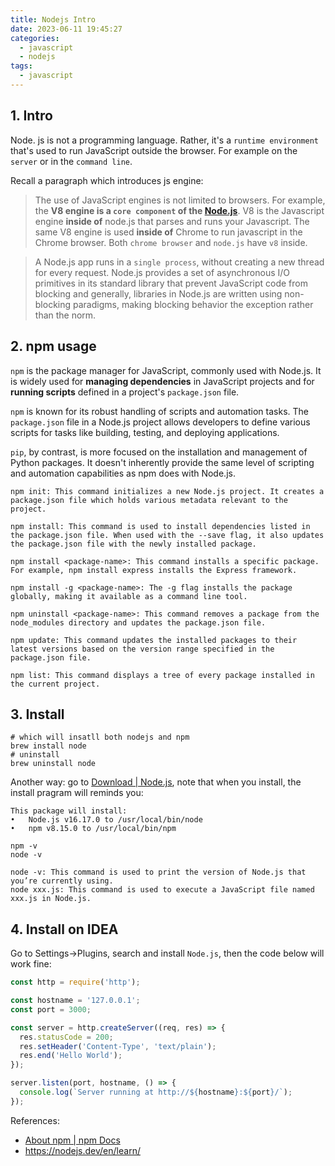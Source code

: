 ```yaml
---
title: Nodejs Intro
date: 2023-06-11 19:45:27
categories:
  - javascript
  - nodejs
tags:
  - javascript
---
```


## 1. Intro

Node. js is not a programming language. Rather, it's a `runtime environment` that's used to run JavaScript outside the browser. For example on the `server` or in the `command line`.

Recall a paragraph which introduces js engine:

> The use of JavaScript engines is not limited to browsers. For example, the **V8 engine is a `core component` of the [Node.js](https://www.webopedia.com/definitions/node-js/)**. V8 is the Javascript engine **inside of** node.js that parses and runs your Javascript. The same V8 engine is used **inside of** Chrome to run javascript in the Chrome browser. Both `chrome browser` and `node.js` have `v8` inside.

> A Node.js app runs in a `single process`, without creating a new thread for every request. Node.js provides a set of asynchronous I/O primitives in its standard library that prevent JavaScript code from blocking and generally, libraries in Node.js are written using non-blocking paradigms, making blocking behavior the exception rather than the norm.

## 2. npm usage

`npm` is the package manager for JavaScript, commonly used with Node.js. It is widely used for **managing dependencies** in JavaScript projects and for **running scripts** defined in a project's `package.json` file.

`npm` is known for its robust handling of scripts and automation tasks. The `package.json` file in a Node.js project allows developers to define various scripts for tasks like building, testing, and deploying applications.

`pip`, by contrast, is more focused on the installation and management of Python packages. It doesn't inherently provide the same level of scripting and automation capabilities as npm does with Node.js.

```shell
npm init: This command initializes a new Node.js project. It creates a package.json file which holds various metadata relevant to the project.

npm install: This command is used to install dependencies listed in the package.json file. When used with the --save flag, it also updates the package.json file with the newly installed package.

npm install <package-name>: This command installs a specific package. For example, npm install express installs the Express framework.

npm install -g <package-name>: The -g flag installs the package globally, making it available as a command line tool.

npm uninstall <package-name>: This command removes a package from the node_modules directory and updates the package.json file.

npm update: This command updates the installed packages to their latest versions based on the version range specified in the package.json file.

npm list: This command displays a tree of every package installed in the current project.
```

## 3. Install

```shell
# which will insatll both nodejs and npm
brew install node
# uninstall
brew uninstall node
```

Another way: go to [Download | Node.js](https://nodejs.org/en/download), note that when you install, the install pragram will reminds you:

```
This package will install:
•	Node.js v16.17.0 to /usr/local/bin/node
•	npm v8.15.0 to /usr/local/bin/npm
```

```
npm -v
node -v

node -v: This command is used to print the version of Node.js that you’re currently using.
node xxx.js: This command is used to execute a JavaScript file named xxx.js in Node.js.
```

## 4. Install on IDEA

Go to Settings->Plugins,  search and install `Node.js`, then the code below will work fine:

```js
const http = require('http');

const hostname = '127.0.0.1';
const port = 3000;

const server = http.createServer((req, res) => {
  res.statusCode = 200;
  res.setHeader('Content-Type', 'text/plain');
  res.end('Hello World');
});

server.listen(port, hostname, () => {
  console.log(`Server running at http://${hostname}:${port}/`);
});
```

References:

- [About npm | npm Docs](https://docs.npmjs.com/about-npm)
- https://nodejs.dev/en/learn/
